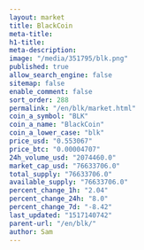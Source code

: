 ```yaml
---
layout: market
title: BlackCoin
meta-title: 
h1-title: 
meta-description: 
image: "/media/351795/blk.png"
published: true
allow_search_engine: false
sitemap: false
enable_comment: false
sort_order: 288
permalink: "/en/blk/market.html"
coin_a_symbol: "BLK"
coin_a_name: "BlackCoin"
coin_a_lower_case: "blk"
price_usd: "0.553067"
price_btc: "0.00004707"
24h_volume_usd: "2074460.0"
market_cap_usd: "76633706.0"
total_supply: "76633706.0"
available_supply: "76633706.0"
percent_change_1h: "2.04"
percent_change_24h: "8.0"
percent_change_7d: "-8.42"
last_updated: "1517140742"
parent-url: "/en/blk/"
author: Sam
---
```


